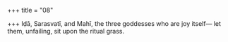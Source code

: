 +++
title = "08"

+++
Iḍā, Sarasvatī, and Mahī, the three goddesses who are joy itself— let them, unfailing, sit upon the ritual grass.  